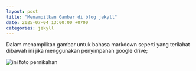 ```yaml
---
layout: post
title: "Menampilkan Gambar di blog jekyll"
date: 2025-07-04 13:00:00 +0700
categories: jekyll
---
```


Dalam menampilkan gambar untuk bahasa markdown seperti yang terilahat dibawah ini jika menggunakan penyimpanan google drive;

![ini foto pernikahan](https://drive.google.com/file/d/1xoa9KgrepDr58aHB4RPcVy9Qc_qKZxDK/preview)
